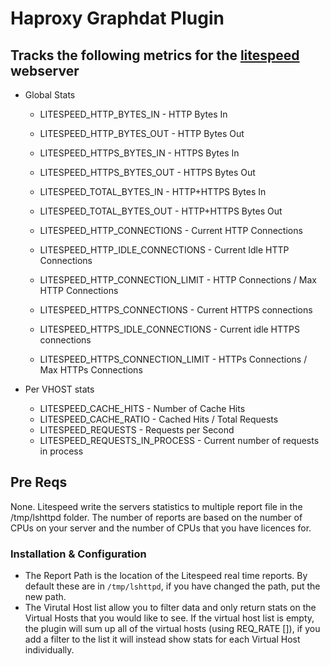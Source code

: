 # Haproxy Graphdat Plugin

## Tracks the following metrics for the [litespeed](http://www.litespeedtech.com/) webserver

* Global Stats
  * LITESPEED_HTTP_BYTES_IN - HTTP Bytes In
  * LITESPEED_HTTP_BYTES_OUT - HTTP Bytes Out
  * LITESPEED_HTTPS_BYTES_IN - HTTPS Bytes In
  * LITESPEED_HTTPS_BYTES_OUT - HTTPS Bytes Out
  * LITESPEED_TOTAL_BYTES_IN - HTTP+HTTPS Bytes In
  * LITESPEED_TOTAL_BYTES_OUT - HTTP+HTTPS Bytes Out

  * LITESPEED_HTTP_CONNECTIONS - Current HTTP Connections
  * LITESPEED_HTTP_IDLE_CONNECTIONS - Current Idle HTTP Connections
  * LITESPEED_HTTP_CONNECTION_LIMIT -  HTTP Connections / Max HTTP Connections

  * LITESPEED_HTTPS_CONNECTIONS - Current HTTPS connections
  * LITESPEED_HTTPS_IDLE_CONNECTIONS - Current idle HTTPS connections
  * LITESPEED_HTTPS_CONNECTION_LIMIT - HTTPs Connections / Max HTTPs Connections

* Per VHOST stats
  * LITESPEED_CACHE_HITS - Number of Cache Hits
  * LITESPEED_CACHE_RATIO - Cached Hits / Total Requests
  * LITESPEED_REQUESTS - Requests per Second
  * LITESPEED_REQUESTS_IN_PROCESS - Current number of requests in process

## Pre Reqs

None.  Litespeed write the servers statistics to multiple report file in the /tmp/lshttpd folder.  The number of reports are based on the number of CPUs on your server and the number of CPUs that you have licences for.

### Installation & Configuration

* The Report Path is the location of the Litespeed real time reports.  By default these are in `/tmp/lshttpd`, if you have changed the path, put the new path.
* The Virutal Host list allow you to filter data and only return stats on the Virtual Hosts that you would like to see.  If the virtual host list is empty, the plugin will sum up all of the virtual hosts (using REQ_RATE []), if you add a filter to the list it will instead show stats for each Virtual Host individually.
